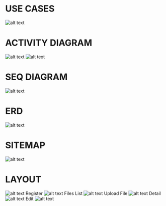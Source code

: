 # USE CASES
![alt text](docs/images/usecases.png)
# ACTIVITY DIAGRAM
![alt text](docs/images/admin.activity.diagram.png)
![alt text](docs/images/user.activity.diagram.png)
# SEQ DIAGRAM
![alt text](docs/images/file.seq.png)
# ERD 
![alt text](docs/images/ERD.png)
# SITEMAP
![alt text](docs/images/sitemap.png)
# LAYOUT
![alt text](docs\wireframe\login.png)
Register
![alt text](docs\wireframe\register.png)
Files List
![alt text](docs\wireframe\fileslist.png)
Upload File
![alt text](docs\wireframe\uploadfile.png)
Detail
![alt text](docs\wireframe\detail.png)
Edit
![alt text](docs\wireframe\edit.png)

